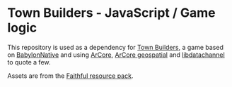 # Town Builders - JavaScript / Game logic

This repository is used as a dependency for [Town Builders](https://github.com/EwenCollin/TownBuildersJs), a game based on [BabylonNative](https://github.com/BabylonJS/BabylonNative) and using [ArCore](https://github.com/google-ar/arcore-android-sdk), [ArCore geospatial](https://developers.google.com/ar/develop/geospatial) and [libdatachannel](https://github.com/paullouisageneau/libdatachannel) to quote a few.


Assets are from the [Faithful resource pack](https://faithfulpack.net/).